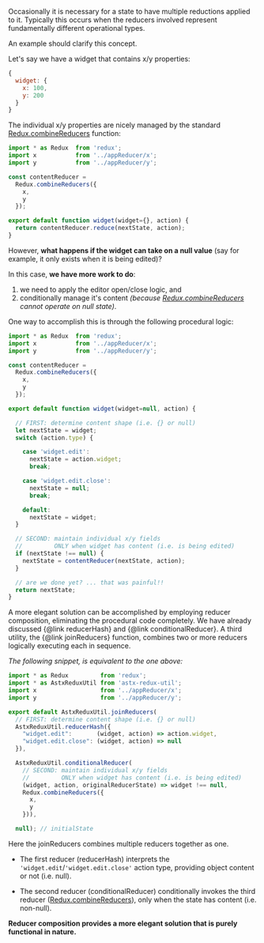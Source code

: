 Occasionally it is necessary for a state to have multiple reductions
applied to it.  Typically this occurs when the reducers involved
represent fundamentally different operational types.

An example should clarify this concept.

Let's say we have a widget that contains x/y properties:

```JavaScript
{
  widget: {
    x: 100,
    y: 200
  }
}
```

The individual x/y properties are nicely managed by the standard
[Redux.combineReducers] function:

```JavaScript
import * as Redux  from 'redux';
import x           from '../appReducer/x';
import y           from '../appReducer/y';

const contentReducer = 
  Redux.combineReducers({
    x,
    y
  });

export default function widget(widget={}, action) {
  return contentReducer.reduce(nextState, action);
}
```

However, **what happens if the widget can take on a null value** (say for
example, it only exists when it is being edited)?

In this case, **we have more work to do**:
  1. we need to apply the editor open/close logic, and
  2. conditionally manage it's content *(because
     [Redux.combineReducers] cannot operate on null state)*.

One way to accomplish this is through the following procedural logic:

```JavaScript
import * as Redux  from 'redux';
import x           from '../appReducer/x';
import y           from '../appReducer/y';

const contentReducer = 
  Redux.combineReducers({
    x,
    y
  });

export default function widget(widget=null, action) {

  // FIRST: determine content shape (i.e. {} or null)
  let nextState = widget;
  switch (action.type) {

    case 'widget.edit':
      nextState = action.widget;
      break;

    case 'widget.edit.close':
      nextState = null;
      break;

    default:
      nextState = widget;
  }

  // SECOND: maintain individual x/y fields
  //         ONLY when widget has content (i.e. is being edited)
  if (nextState !== null) {
    nextState = contentReducer(nextState, action);
  }

  // are we done yet? ... that was painful!!
  return nextState;
}
```

A more elegant solution can be accomplished by employing reducer
composition, eliminating the procedural code completely.  We have
already discussed {@link reducerHash} and {@link conditionalReducer}.
A third utility, the {@link joinReducers} function, combines two or
more reducers logically executing each in sequence.

*The following snippet, is equivalent to the one above:*
```JavaScript
import * as Redux         from 'redux';
import * as AstxReduxUtil from 'astx-redux-util';
import x                  from '../appReducer/x';
import y                  from '../appReducer/y';

export default AstxReduxUtil.joinReducers(
  // FIRST: determine content shape (i.e. {} or null)
  AstxReduxUtil.reducerHash({
    "widget.edit":       (widget, action) => action.widget,
    "widget.edit.close": (widget, action) => null
  }),

  AstxReduxUtil.conditionalReducer(
    // SECOND: maintain individual x/y fields
    //         ONLY when widget has content (i.e. is being edited)
    (widget, action, originalReducerState) => widget !== null,
    Redux.combineReducers({
      x,
      y
    })),

  null); // initialState
```

Here the joinReducers combines multiple reducers together as one.

- The first reducer (reducerHash) interprets the
  `'widget.edit`/`'widget.edit.close'` action type, providing object
  content or not (i.e. null).

- The second reducer (conditionalReducer) conditionally invokes the
  third reducer ([Redux.combineReducers]), only when the state has content
  (i.e. non-null).

**Reducer composition provides a more elegant solution that is
purely functional in nature.**


[Redux.combineReducers]: http://redux.js.org/docs/api/combineReducers.html
